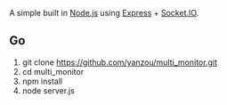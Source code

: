 A simple built in [Node.js](http://nodejs.org) using [Express](http://expressjs.com) + [Socket.IO](http://socket.io/).

Go 
-------------------
1. git clone https://github.com/yanzou/multi_monitor.git
2. cd multi_monitor
3. npm install
4. node server.js
